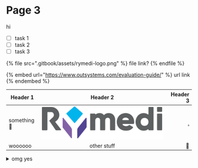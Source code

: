 # Page 3

hi

* [ ] task 1
* [ ] task 2
* [ ] task 3

{% file src=".gitbook/assets/rymedi-logo.png" %}
file link?
{% endfile %}

{% embed url="https://www.outsystems.com/evaluation-guide/" %}
url link
{% endembed %}

| Header 1        |               Header 2               |          Header 3 |
| --------------- | :----------------------------------: | ----------------: |
| something:clap: | ![](.gitbook/assets/rymedi-logo.png) | [.](./ "mention") |
| woooooo         |              other stuff             |            :tada: |

<details>

<summary>omg yes</summary>

bloop

</details>
